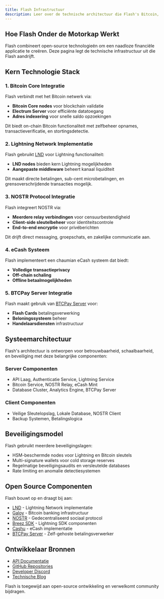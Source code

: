 ```yaml
---
title: Flash Infrastructuur
description: Leer over de technische architectuur die Flash's Bitcoin, Lightning, en NOSTR mogelijkheden aandrijft
---
```


## Hoe Flash Onder de Motorkap Werkt

Flash combineert open-source technologieën om een naadloze financiële applicatie te creëren. Deze pagina legt de technische infrastructuur uit die Flash aandrijft.

## Kern Technologie Stack

### 1. Bitcoin Core Integratie

Flash verbindt met het Bitcoin netwerk via:
- **Bitcoin Core nodes** voor blockchain validatie
- **Electrum Server** voor efficiënte datatoegang
- **Adres indexering** voor snelle saldo opzoekingen

Dit biedt on-chain Bitcoin functionaliteit met zelfbeheer opnames, transactieverificatie, en stortingsdetectie.

### 2. Lightning Network Implementatie

Flash gebruikt [LND](https://github.com/lightningnetwork/lnd) voor Lightning functionaliteit:

- **LND nodes** bieden kern Lightning mogelijkheden
- **Aangepaste middleware** beheert kanaal liquiditeit

Dit maakt directe betalingen, sub-cent microbetalingen, en grensoverschrijdende transacties mogelijk.

### 3. NOSTR Protocol Integratie

Flash integreert NOSTR via:
- **Meerdere relay verbindingen** voor censuurbestendigheid
- **Client-side sleutelbeheer** voor identiteitscontrole
- **End-to-end encryptie** voor privéberichten

Dit drijft direct messaging, groepschats, en zakelijke communicatie aan.

### 4. eCash Systeem

Flash implementeert een chaumian eCash systeem dat biedt:
- **Volledige transactieprivacy**
- **Off-chain schaling**
- **Offline betaalmogelijkheden**

### 5. BTCPay Server Integratie

Flash maakt gebruik van [BTCPay Server](https://btcpayserver.org/) voor:
- **Flash Cards** betalingsverwerking
- **Beloningssysteem** beheer
- **Handelaarsdiensten** infrastructuur

## Systeemarchitectuur

Flash's architectuur is ontworpen voor betrouwbaarheid, schaalbaarheid, en beveiliging met deze belangrijke componenten:

### Server Componenten
- API Laag, Authenticatie Service, Lightning Service
- Bitcoin Service, NOSTR Relay, eCash Mint
- Database Cluster, Analytics Engine, BTCPay Server

### Client Componenten
- Veilige Sleutelopslag, Lokale Database, NOSTR Client
- Backup Systemen, Betalingslogica

## Beveiligingsmodel

Flash gebruikt meerdere beveiligingslagen:
- HSM-beschermde nodes voor Lightning en Bitcoin sleutels
- Multi-signature wallets voor cold storage reserves
- Regelmatige beveiligingsaudits en versleutelde databases
- Rate limiting en anomalie detectiesystemen

## Open Source Componenten

Flash bouwt op en draagt bij aan:
- [LND](https://github.com/lightningnetwork/lnd) - Lightning Network implementatie
- [Galoy](https://github.com/GaloyMoney/galoy) - Bitcoin banking infrastructuur
- [NOSTR](https://github.com/nostr-protocol/nostr) - Gedecentraliseerd sociaal protocol
- [Breez SDK](https://github.com/breez/breez-sdk) - Lightning SDK componenten
- [Cashu](https://github.com/cashubtc/cashu) - eCash implementatie
- [BTCPay Server](https://github.com/btcpayserver/btcpayserver) - Zelf-gehoste betalingsverwerker

## Ontwikkelaar Bronnen

- [API Documentatie](https://docs.getflash.io/api)
- [GitHub Repositories](https://github.com/LNFlash)
- [Developer Discord](https://discord.gg/flashbitcoin)
- [Technische Blog](https://blog.getflash.io/tech)

Flash is toegewijd aan open-source ontwikkeling en verwelkomt community bijdragen.